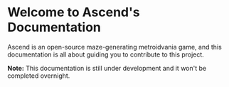 # Welcome to Ascend's Documentation
Ascend is an open-source maze-generating metroidvania game,
and this documentation is all about guiding you to contribute to this project.

**Note:** This documentation is still under development and it won't be completed
overnight.
